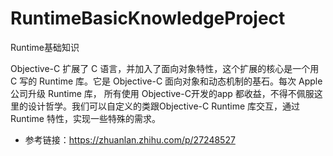 # RuntimeBasicKnowledgeProject
Runtime基础知识

Objective-C 扩展了 C 语言，并加入了面向对象特性，这个扩展的核心是一个用 C 写的 Runtime 库。它是 Objective-C 面向对象和动态机制的基石。每次 Apple 公司升级 Runtime 库， 所有使用 Objective-C开发的app 都收益，不得不佩服这里的设计哲学。我们可以自定义的类跟Objective-C Runtime 库交互，通过 Runtime 特性，实现一些特殊的需求。
- 参考链接：https://zhuanlan.zhihu.com/p/27248527

